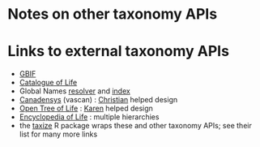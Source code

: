 # Notes on other taxonomy APIs

# Links to external taxonomy APIs
* [GBIF](https://www.gbif.org/developer/species)
* [Catalogue of Life](http://www.catalogueoflife.org/content/web-services)
* Global Names [resolver](http://resolver.globalnames.org/api) and [index](https://github.com/dimus/gni/wiki/api)
* [Canadensys](http://data.canadensys.net/vascan/api) (vascan) : [Christian](https://github.com/cgendreau) helped design
* [Open Tree of Life](https://github.com/OpenTreeOfLife/germinator/wiki/Open-Tree-of-Life-Web-APIs) : [Karen](https://github.com/kcranston) helped design
* [Encyclopedia of Life](http://www.eol.org/api/) : multiple hierarchies
* the [taxize](https://www.r-project.org/nosvn/pandoc/taxize.html) R package wraps these and other taxonomy APIs; see their list for many more links
